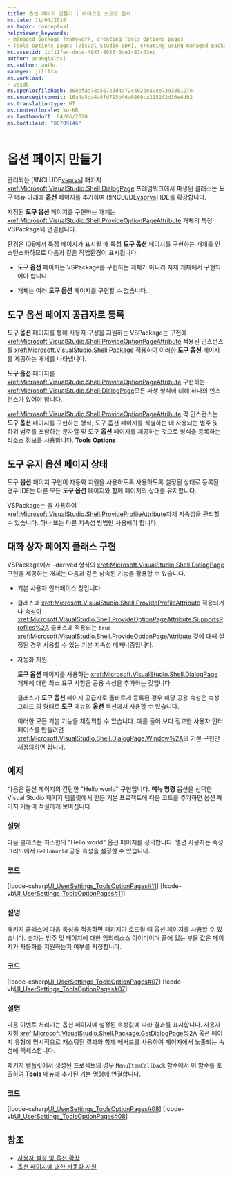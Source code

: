 ```yaml
---
title: 옵션 페이지 만들기 | 마이크로 소프트 문서
ms.date: 11/04/2016
ms.topic: conceptual
helpviewer_keywords:
- managed package framework, creating Tools Options pages
- Tools Options pages [Visual Studio SDK], creating using managed package framework
ms.assetid: 1bf11fec-dece-4943-8053-6de1483c43eb
author: acangialosi
ms.author: anthc
manager: jillfra
ms.workload:
- vssdk
ms.openlocfilehash: 368efaa78a56723d4a72c482bea9ee739385127e
ms.sourcegitcommit: 16a4a5da4a4fd795b46a0869ca2152f2d36e6db2
ms.translationtype: MT
ms.contentlocale: ko-KR
ms.lasthandoff: 04/06/2020
ms.locfileid: "80709146"
---
```

# <a name="create-options-pages"></a>옵션 페이지 만들기
관리되는 [!INCLUDE[vsprvs](../../code-quality/includes/vsprvs_md.md)] 패키지 <xref:Microsoft.VisualStudio.Shell.DialogPage> 프레임워크에서 파생된 클래스는 **도구** 메뉴 아래에 **옵션** 페이지를 추가하여 [!INCLUDE[vsprvs](../../code-quality/includes/vsprvs_md.md)] IDE를 확장합니다.

 지정된 **도구 옵션** 페이지를 구현하는 개체는 <xref:Microsoft.VisualStudio.Shell.ProvideOptionPageAttribute> 개체의 특정 VSPackage와 연결됩니다.

 환경은 IDE에서 특정 페이지가 표시될 때 특정 **도구 옵션** 페이지를 구현하는 개체를 인스턴스화하므로 다음과 같은 작업환경이 표시됩니다.

- **도구 옵션** 페이지는 VSPackage를 구현하는 개체가 아니라 자체 개체에서 구현되어야 합니다.

- 개체는 여러 **도구 옵션** 페이지를 구현할 수 없습니다.

## <a name="register-as-a-tools-options-page-provider"></a>도구 옵션 페이지 공급자로 등록
 **도구 옵션** 페이지를 통해 사용자 구성을 지원하는 VSPackage는 구현에 <xref:Microsoft.VisualStudio.Shell.ProvideOptionPageAttribute> 적용된 인스턴스를 <xref:Microsoft.VisualStudio.Shell.Package> 적용하여 이러한 **도구 옵션** 페이지를 제공하는 개체를 나타냅니다.

 **도구 옵션** 페이지를 <xref:Microsoft.VisualStudio.Shell.ProvideOptionPageAttribute> 구현하는 <xref:Microsoft.VisualStudio.Shell.DialogPage>모든 파생 형식에 대해 하나의 인스턴스가 있어야 합니다.

 <xref:Microsoft.VisualStudio.Shell.ProvideOptionPageAttribute> 각 인스턴스는 **도구 옵션** 페이지를 구현하는 형식, 도구 옵션 페이지를 식별하는 데 사용되는 범주 및 하위 범주를 포함하는 문자열 및 도구 **옵션** 페이지를 제공하는 것으로 형식을 등록하는 리소스 정보를 사용합니다. **Tools Options**

## <a name="persist-tools-options-page-state"></a>도구 유지 옵션 페이지 상태
 도구 **옵션** 페이지 구현이 자동화 지원을 사용하도록 사용하도록 설정된 상태로 등록된 경우 IDE는 다른 모든 **도구 옵션** 페이지와 함께 페이지의 상태를 유지합니다.

 VSPackage는 을 사용하여 <xref:Microsoft.VisualStudio.Shell.ProvideProfileAttribute>자체 지속성을 관리할 수 있습니다. 하나 또는 다른 지속성 방법만 사용해야 합니다.

## <a name="implement-dialogpage-class"></a>대화 상자 페이지 클래스 구현
 VSPackage에서 -derived 형식의 <xref:Microsoft.VisualStudio.Shell.DialogPage>구현을 제공하는 개체는 다음과 같은 상속된 기능을 활용할 수 있습니다.

- 기본 사용자 인터페이스 창입니다.

- 클래스에 <xref:Microsoft.VisualStudio.Shell.ProvideProfileAttribute> 적용되거나 속성이 <xref:Microsoft.VisualStudio.Shell.ProvideOptionPageAttribute.SupportsProfiles%2A> 클래스에 적용되는 `true` <xref:Microsoft.VisualStudio.Shell.ProvideOptionPageAttribute> 것에 대해 설정된 경우 사용할 수 있는 기본 지속성 메커니즘입니다.

- 자동화 지원.

  **도구 옵션** 페이지를 사용하는 <xref:Microsoft.VisualStudio.Shell.DialogPage> 개체에 대한 최소 요구 사항은 공용 속성을 추가하는 것입니다.

  클래스가 **도구 옵션** 페이지 공급자로 올바르게 등록된 경우 해당 공용 속성은 속성 그리드 의 형태로 **도구** 메뉴의 **옵션** 섹션에서 사용할 수 있습니다.

  이러한 모든 기본 기능을 재정의할 수 있습니다. 예를 들어 보다 정교한 사용자 인터페이스를 만들려면 <xref:Microsoft.VisualStudio.Shell.DialogPage.Window%2A>의 기본 구현만 재정의하면 됩니다.

## <a name="example"></a>예제
 다음은 옵션 페이지의 간단한 "Hello world" 구현입니다. **메뉴 명령** 옵션을 선택한 Visual Studio 패키지 템플릿에서 만든 기본 프로젝트에 다음 코드를 추가하면 옵션 페이지 기능이 적절하게 보여집니다.

### <a name="description"></a>설명
 다음 클래스는 최소한의 "Hello world" 옵션 페이지를 정의합니다. 열면 사용자는 속성 그리드에서 `HelloWorld` 공용 속성을 설정할 수 있습니다.

### <a name="code"></a>코드
 [!code-csharp[UI_UserSettings_ToolsOptionPages#11](../../extensibility/internals/codesnippet/CSharp/creating-options-pages_1.cs)]
 [!code-vb[UI_UserSettings_ToolsOptionPages#11](../../extensibility/internals/codesnippet/VisualBasic/creating-options-pages_1.vb)]

### <a name="description"></a>설명
 패키지 클래스에 다음 특성을 적용하면 패키지가 로드될 때 옵션 페이지를 사용할 수 있습니다. 숫자는 범주 및 페이지에 대한 임의리소스 아이디이며 끝에 있는 부울 값은 페이지가 자동화를 지원하는지 여부를 지정합니다.

### <a name="code"></a>코드
 [!code-csharp[UI_UserSettings_ToolsOptionPages#07](../../extensibility/internals/codesnippet/CSharp/creating-options-pages_2.cs)]
 [!code-vb[UI_UserSettings_ToolsOptionPages#07](../../extensibility/internals/codesnippet/VisualBasic/creating-options-pages_2.vb)]

### <a name="description"></a>설명
 다음 이벤트 처리기는 옵션 페이지에 설정된 속성값에 따라 결과를 표시합니다. 사용자 지정 <xref:Microsoft.VisualStudio.Shell.Package.GetDialogPage%2A> 옵션 페이지 유형에 명시적으로 캐스팅된 결과와 함께 메서드를 사용하여 페이지에서 노출되는 속성에 액세스합니다.

 패키지 템플릿에서 생성된 프로젝트의 경우 `MenuItemCallback` 함수에서 이 함수를 호출하여 **Tools** 메뉴에 추가된 기본 명령에 연결합니다.

### <a name="code"></a>코드
 [!code-csharp[UI_UserSettings_ToolsOptionPages#08](../../extensibility/internals/codesnippet/CSharp/creating-options-pages_3.cs)]
 [!code-vb[UI_UserSettings_ToolsOptionPages#08](../../extensibility/internals/codesnippet/VisualBasic/creating-options-pages_3.vb)]

## <a name="see-also"></a>참조
- [사용자 설정 및 옵션 확장](../../extensibility/extending-user-settings-and-options.md)
- [옵션 페이지에 대한 자동화 지원](../../extensibility/internals/automation-support-for-options-pages.md)
